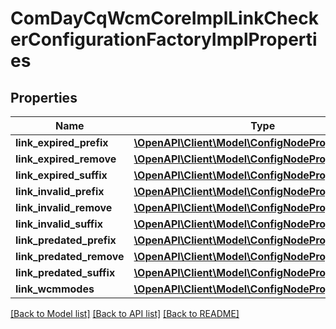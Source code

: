 # ComDayCqWcmCoreImplLinkCheckerConfigurationFactoryImplProperties

## Properties
Name | Type | Description | Notes
------------ | ------------- | ------------- | -------------
**link_expired_prefix** | [**\OpenAPI\Client\Model\ConfigNodePropertyString**](ConfigNodePropertyString.md) |  | [optional] 
**link_expired_remove** | [**\OpenAPI\Client\Model\ConfigNodePropertyBoolean**](ConfigNodePropertyBoolean.md) |  | [optional] 
**link_expired_suffix** | [**\OpenAPI\Client\Model\ConfigNodePropertyString**](ConfigNodePropertyString.md) |  | [optional] 
**link_invalid_prefix** | [**\OpenAPI\Client\Model\ConfigNodePropertyString**](ConfigNodePropertyString.md) |  | [optional] 
**link_invalid_remove** | [**\OpenAPI\Client\Model\ConfigNodePropertyBoolean**](ConfigNodePropertyBoolean.md) |  | [optional] 
**link_invalid_suffix** | [**\OpenAPI\Client\Model\ConfigNodePropertyString**](ConfigNodePropertyString.md) |  | [optional] 
**link_predated_prefix** | [**\OpenAPI\Client\Model\ConfigNodePropertyString**](ConfigNodePropertyString.md) |  | [optional] 
**link_predated_remove** | [**\OpenAPI\Client\Model\ConfigNodePropertyBoolean**](ConfigNodePropertyBoolean.md) |  | [optional] 
**link_predated_suffix** | [**\OpenAPI\Client\Model\ConfigNodePropertyString**](ConfigNodePropertyString.md) |  | [optional] 
**link_wcmmodes** | [**\OpenAPI\Client\Model\ConfigNodePropertyArray**](ConfigNodePropertyArray.md) |  | [optional] 

[[Back to Model list]](../README.md#documentation-for-models) [[Back to API list]](../README.md#documentation-for-api-endpoints) [[Back to README]](../README.md)


